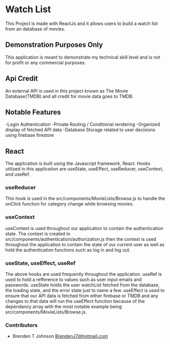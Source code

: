 # Watch List

This Project is made with ReactJs and it allows users to build a watch list from an database of movies.

## Demonstration Purposes Only

This application is meant to demonstrate my technical skill level and is not for profit or any commercial purposes.

## Api Credit

An external API is used in this project known as The Movie Database(TMDB) and all credit for movie data goes to TMDB.

## Notable Features
-Login Authentication
-Private Routing / Conditional rendering
-Organized display of fetched API data
-Database Storage related to user decisions using firebase firestore

## React 

The application is built using the Javascript framework, React. Hooks utilized in this application are useState, useEffect, useReducer, useContext, and useRef.

### useReducer
This hook is used in the src/components/MovieLists/Browse.js to handle the onClick function for category change while browsing movies.

### useContext
useContext is used throughout our application to contain the authentication state. The context is created in src/components/authentication/authorization.js then the context is used throughout the application to contain the state of our current user as well as hold the authentication functions such as log in and log out.

### useState, useEffect, useRef
The above hooks are used frequently throughout the application. useRef is used to hold a refference to values such as user input emails and passwords. useState holds the user watchList fetched from the database, the loading state, and the error state just to name a few. useEffect is used to ensure that our API data is fetched from either firebase or TMDB and any changes to that data will run the useEffect function because of the dependancy array with the most notable example being src/components/MovieLists/Browse.js.

### Contributors

- Brenden T Johnson <BrendenJ7@hotmail.com>


